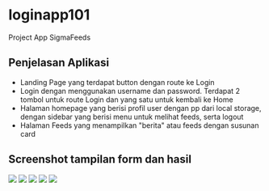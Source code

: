 # loginapp101

Project App SigmaFeeds

## Penjelasan Aplikasi
- Landing Page yang terdapat button dengan route ke Login
- Login dengan menggunakan username dan password. Terdapat 2 tombol untuk route Login dan yang satu untuk kembali ke Home
- Halaman homepage yang berisi profil user dengan pp dari local storage, dengan sidebar yang berisi menu untuk melihat feeds, serta logout
- Halaman Feeds yang menampilkan "berita" atau feeds dengan susunan card

## Screenshot tampilan form dan hasil
![](img/landing.png)
![](img/login.png)
![](img/homeprofiles.png)
![](img/sidebar.png)
![](img/feeds.png)

